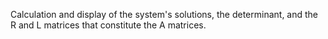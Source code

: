 Calculation and display of the system's solutions, the determinant, and the R and L matrices that constitute the A matrices.
